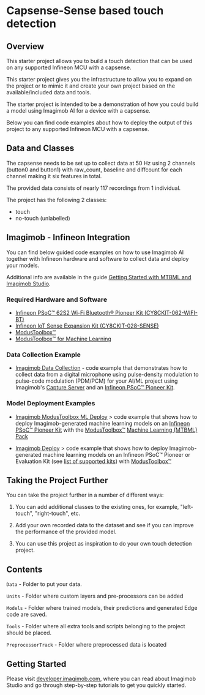 ﻿# Capsense-Sense based touch detection

## Overview

This starter project allows you to build a touch detection that can be used on any supported Infineon MCU with a capsense.

This starter project gives you the infrastructure to allow you to expand on the project or to mimic it and create your own project based on the available/included data and tools. 

The starter project is intended to be a demonstration of how you could build a model using Imagimob AI for a device with a capsense.

Below you can find code examples about how to deploy the output of this project to any supported Infineon MCU with a capsense.

## Data and Classes

The capsense needs to be set up to collect data at 50 Hz using 2 channels (button0 and button1) with raw_count, baseline and diffcount for each channel making it six features in total.

The provided data consists of nearly 117 recordings from 1 individual.

The project has the following 2 classes:

- touch
- no-touch (unlabelled)

## Imagimob - Infineon Integration

You can find below guided code examples on how to use Imagimob AI together with Infineon hardware and software to collect data and deploy your models.

Additional info are available in the guide [Getting Started with MTBML and Imagimob Studio](https://www.infineon.com/dgdl/Infineon-Machine_learning_using_ModusToolbox_Imagimob_Studio-ApplicationNotes-v01_00-EN.pdf?fileId=8ac78c8c8a8d344a018aa850bb2d21b5).

### Required Hardware and Software

- [Infineon PSoC™ 62S2 Wi-Fi Bluetooth® Pioneer Kit (CY8CKIT-062-WIFI-BT)](https://www.infineon.com/cms/en/product/evaluation-boards/cy8ckit-062-wifi-bt/)
- [Infineon IoT Sense Expansion Kit (CY8CKIT-028-SENSE)](https://www.infineon.com/cms/en/product/evaluation-boards/cy8ckit-028-sense/)
- [ModusToolbox™](https://www.infineon.com/cms/en/design-support/tools/sdk/modustoolbox-software/)
- [ModusToolbox™ for Machine Learning](https://www.infineon.com/cms/en/design-support/tools/sdk/modustoolbox-software/modustoolbox-machine-learning/)


### Data Collection Example

- [Imagimob Data Collection](https://github.com/Infineon/mtb-example-ml-imagimob-data-collection) - code example that demonstrates how to collect data from a digital microphone using pulse-density modulation to pulse-code modulation (PDM/PCM) for your AI/ML project using Imagimob's [Capture Server](https://bitbucket.org/imagimob/captureserver/src/master/) and an [Infineon PSoC™ Pioneer Kit](https://www.infineon.com/cms/en/product/evaluation-boards/cy8ckit-062s2-43012/).


### Model Deployment Examples

- [Imagimob ModusToolbox ML Deploy](https://github.com/Infineon/mtb-example-ml-imagimob-mtbml-deploy) > code example that shows how to deploy Imagimob-generated machine learning models on an [Infineon PSoC™ Pioneer Kit](https://www.infineon.com/cms/en/product/evaluation-boards/cy8ckit-062s2-43012/) with the [ModusToolbox™](https://www.infineon.com/cms/en/design-support/tools/sdk/modustoolbox-software/) [Machine Learning (MTBML) Pack](https://www.infineon.com/cms/en/design-support/tools/sdk/modustoolbox-software/modustoolbox-machine-learning/)

- [Imagimob Deploy](https://github.com/Infineon/mtb-example-ml-imagimob-deploy) > code example that shows how to deploy Imagimob-generated machine learning models on an Infineon PSoC™ Pioneer or Evaluation Kit (see [list of supported kits](https://github.com/Infineon/mtb-example-ml-imagimob-deploy/tree/master#supported-kits-make-variable-target)) with [ModusToolbox™](https://www.infineon.com/cms/en/design-support/tools/sdk/modustoolbox-software/)

## Taking the Project Further

You can take the project further in a number of different ways:

1. You can add additional classes to the existing ones, for example, "left-touch", "right-touch", etc.

2. Add your own recorded data to the dataset and see if you can improve the performance of the provided model.

3. You can use this project as inspiration to do your own touch detection project.

## Contents

`Data` 	- Folder to put your data.

`Units`	- Folder where custom layers and pre-processors can be added

`Models` - Folder where trained models, their predictions and generated Edge code are saved.

`Tools`	- Folder where all extra tools and scripts belonging to the project should be placed. 

`PreprocessorTrack` - Folder where preprocessed data is located

## Getting Started

Please visit [developer.imagimob.com](https://developer.imagimob.com), where you can read about Imagimob Studio and go through step-by-step tutorials to get you quickly started.